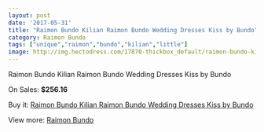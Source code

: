 ```yaml
---
layout: post
date: '2017-05-31'
title: "Raimon Bundo Kilian Raimon Bundo Wedding Dresses Kiss by Bundo"
category: Raimon Bundo
tags: ["unique","raimon","bundo","kilian","little"]
image: http://img.hectodress.com/17870-thickbox_default/raimon-bundo-kilian-raimon-bundo-wedding-dresses-kiss-by-bundo.jpg
---
```

Raimon Bundo Kilian Raimon Bundo Wedding Dresses Kiss by Bundo

On Sales: **$256.16**
<a href="https://www.hectodress.com/raimon-bundo/8410-raimon-bundo-kilian-raimon-bundo-wedding-dresses-kiss-by-bundo.html"><amp-img layout="responsive" width="600" height="600" src="//img.hectodress.com/17870-thickbox_default/raimon-bundo-kilian-raimon-bundo-wedding-dresses-kiss-by-bundo.jpg" alt="Raimon Bundo Kilian Raimon Bundo Wedding Dresses Kiss by Bundo 0" /></a>

Buy it: [Raimon Bundo Kilian Raimon Bundo Wedding Dresses Kiss by Bundo](https://www.hectodress.com/raimon-bundo/8410-raimon-bundo-kilian-raimon-bundo-wedding-dresses-kiss-by-bundo.html "Raimon Bundo Kilian Raimon Bundo Wedding Dresses Kiss by Bundo")

View more: [Raimon Bundo](https://www.hectodress.com/142-raimon-bundo "Raimon Bundo")